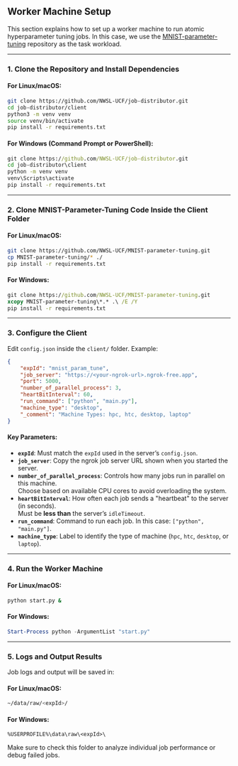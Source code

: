 
## Worker Machine Setup

This section explains how to set up a worker machine to run atomic hyperparameter tuning jobs. In this case, we use the [MNIST-parameter-tuning](https://github.com/NWSL-UCF/MNIST-parameter-tuning) repository as the task workload.

---

### 1. Clone the Repository and Install Dependencies

#### For **Linux/macOS**:
```bash
git clone https://github.com/NWSL-UCF/job-distributor.git
cd job-distributor/client
python3 -m venv venv
source venv/bin/activate
pip install -r requirements.txt
```

#### For **Windows** (Command Prompt or PowerShell):
```cmd
git clone https://github.com/NWSL-UCF/job-distributor.git
cd job-distributor\client
python -m venv venv
venv\Scripts\activate
pip install -r requirements.txt
```

---

### 2. Clone MNIST-Parameter-Tuning Code Inside the Client Folder

#### For **Linux/macOS**:
```bash
git clone https://github.com/NWSL-UCF/MNIST-parameter-tuning.git
cp MNIST-parameter-tuning/* ./
pip install -r requirements.txt
```

#### For **Windows**:
```cmd
git clone https://github.com/NWSL-UCF/MNIST-parameter-tuning.git
xcopy MNIST-parameter-tuning\*.* .\ /E /Y
pip install -r requirements.txt
```

---

### 3. Configure the Client

Edit `config.json` inside the `client/` folder. Example:

```json
{
    "expId": "mnist_param_tune",
    "job_server": "https://<your-ngrok-url>.ngrok-free.app",
    "port": 5000,
    "number_of_parallel_process": 3,
    "heartBitInterval": 60,
    "run_command": ["python", "main.py"],
    "machine_type": "desktop", 
    "_comment": "Machine Types: hpc, htc, desktop, laptop"
}
```

#### Key Parameters:
- **`expId`**: Must match the `expId` used in the server’s `config.json`.
- **`job_server`**: Copy the ngrok job server URL shown when you started the server.
- **`number_of_parallel_process`**: Controls how many jobs run in parallel on this machine.  
  Choose based on available CPU cores to avoid overloading the system.
- **`heartBitInterval`**: How often each job sends a "heartbeat" to the server (in seconds).  
  Must be **less than** the server’s `idleTimeout`.
- **`run_command`**: Command to run each job. In this case: `["python", "main.py"]`.
- **`machine_type`**: Label to identify the type of machine (`hpc`, `htc`, `desktop`, or `laptop`).

---

### 4. Run the Worker Machine

#### For **Linux/macOS**:
```bash
python start.py &
```

#### For **Windows**:
```powershell
Start-Process python -ArgumentList "start.py"
```

---

### 5. Logs and Output Results

Job logs and output will be saved in:

#### For **Linux/macOS**:
```bash
~/data/raw/<expId>/
```

#### For **Windows**:
```
%USERPROFILE%\data\raw\<expId>\
```

Make sure to check this folder to analyze individual job performance or debug failed jobs.
